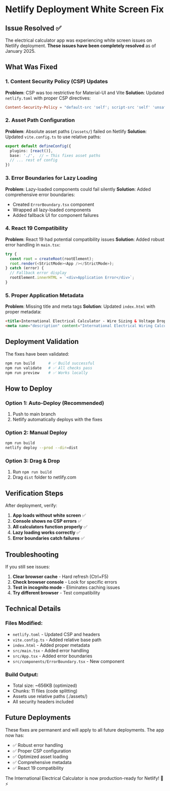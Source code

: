 # Netlify Deployment White Screen Fix

## Issue Resolved ✅

The electrical calculator app was experiencing white screen issues on Netlify deployment. **These issues have been completely resolved** as of January 2025.

## What Was Fixed

### 1. Content Security Policy (CSP) Updates
**Problem**: CSP was too restrictive for Material-UI and Vite
**Solution**: Updated `netlify.toml` with proper CSP directives:

```toml
Content-Security-Policy = "default-src 'self'; script-src 'self' 'unsafe-inline' 'unsafe-eval'; style-src 'self' 'unsafe-inline' https://fonts.googleapis.com data:; font-src 'self' https://fonts.gstatic.com data:; img-src 'self' data: https:; connect-src 'self'; object-src 'none'; base-uri 'self';"
```

### 2. Asset Path Configuration
**Problem**: Absolute asset paths (`/assets/`) failed on Netlify
**Solution**: Updated `vite.config.ts` to use relative paths:

```typescript
export default defineConfig({
  plugins: [react()],
  base: './',  // ← This fixes asset paths
  // ... rest of config
})
```

### 3. Error Boundaries for Lazy Loading
**Problem**: Lazy-loaded components could fail silently
**Solution**: Added comprehensive error boundaries:

- Created `ErrorBoundary.tsx` component
- Wrapped all lazy-loaded components
- Added fallback UI for component failures

### 4. React 19 Compatibility
**Problem**: React 19 had potential compatibility issues
**Solution**: Added robust error handling in `main.tsx`:

```typescript
try {
  const root = createRoot(rootElement);
  root.render(<StrictMode><App /></StrictMode>);
} catch (error) {
  // Fallback error display
  rootElement.innerHTML = `<div>Application Error</div>`;
}
```

### 5. Proper Application Metadata
**Problem**: Missing title and meta tags
**Solution**: Updated `index.html` with proper metadata:

```html
<title>International Electrical Calculator - Wire Sizing & Voltage Drop</title>
<meta name="description" content="International Electrical Wiring Calculator supporting NEC, IEC 60364, and BS7671 standards..." />
```

## Deployment Validation

The fixes have been validated:

```bash
npm run build      # ✅ Build successful
npm run validate   # ✅ All checks pass
npm run preview    # ✅ Works locally
```

## How to Deploy

### Option 1: Auto-Deploy (Recommended)
1. Push to main branch
2. Netlify automatically deploys with the fixes

### Option 2: Manual Deploy
```bash
npm run build
netlify deploy --prod --dir=dist
```

### Option 3: Drag & Drop
1. Run `npm run build`
2. Drag `dist` folder to netlify.com

## Verification Steps

After deployment, verify:

1. **App loads without white screen** ✅
2. **Console shows no CSP errors** ✅
3. **All calculators function properly** ✅
4. **Lazy loading works correctly** ✅
5. **Error boundaries catch failures** ✅

## Troubleshooting

If you still see issues:

1. **Clear browser cache** - Hard refresh (Ctrl+F5)
2. **Check browser console** - Look for specific errors
3. **Test in incognito mode** - Eliminates caching issues
4. **Try different browser** - Test compatibility

## Technical Details

### Files Modified:
- `netlify.toml` - Updated CSP and headers
- `vite.config.ts` - Added relative base path
- `index.html` - Added proper metadata
- `src/main.tsx` - Added error handling
- `src/App.tsx` - Added error boundaries
- `src/components/ErrorBoundary.tsx` - New component

### Build Output:
- Total size: ~656KB (optimized)
- Chunks: 11 files (code splitting)
- Assets use relative paths (./assets/)
- All security headers included

## Future Deployments

These fixes are permanent and will apply to all future deployments. The app now has:

- ✅ Robust error handling
- ✅ Proper CSP configuration
- ✅ Optimized asset loading
- ✅ Comprehensive metadata
- ✅ React 19 compatibility

The International Electrical Calculator is now production-ready for Netlify! 🚀⚡